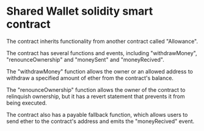 # Shared Wallet solidity smart contract

The contract inherits functionality from another contract called "Allowance". 

The contract has several functions and events, including "withdrawMoney", "renounceOwnership" and "moneySent" and "moneyRecived". 

The "withdrawMoney" function allows the owner or an allowed address to withdraw a specified amount of ether from the contract's balance. 

The "renounceOwnership" function allows the owner of the contract to relinquish ownership, but it has a revert statement that prevents it from being executed. 

The contract also has a payable fallback function, which allows users to send ether to the contract's address and emits the "moneyRecived" event.
